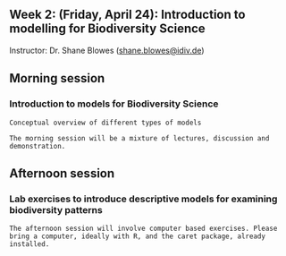 ## Week 2: (Friday, April 24): Introduction to modelling for Biodiversity Science

Instructor: Dr. Shane Blowes (shane.blowes@idiv.de)

## Morning session
### Introduction to models for Biodiversity Science	

    Conceptual overview of different types of models
    
    The morning session will be a mixture of lectures, discussion and demonstration.

## Afternoon session
### Lab exercises to introduce descriptive models for examining biodiversity patterns

    The afternoon session will involve computer based exercises. Please bring a computer, ideally with R, and the caret package, already installed. 
